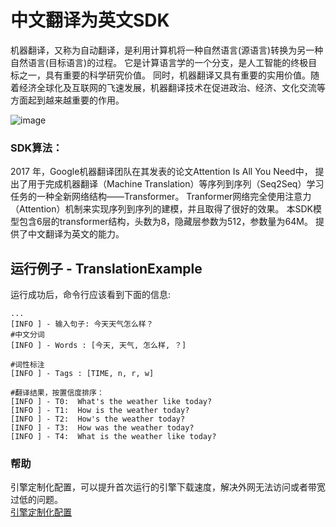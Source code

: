 # 中文翻译为英文SDK
机器翻译，又称为自动翻译，是利用计算机将一种自然语言(源语言)转换为另一种自然语言(目标语言)的过程。
它是计算语言学的一个分支，是人工智能的终极目标之一，具有重要的科学研究价值。
同时，机器翻译又具有重要的实用价值。随着经济全球化及互联网的飞速发展，机器翻译技术在促进政治、经济、文化交流等方面起到越来越重要的作用。

![image](https://aias-home.oss-cn-beijing.aliyuncs.com/AIAS/nlp_sdks/translation.jpeg)

### SDK算法：
2017 年，Google机器翻译团队在其发表的论文Attention Is All You Need中，
提出了用于完成机器翻译（Machine Translation）等序列到序列（Seq2Seq）学习任务的一种全新网络结构——Transformer。
Tranformer网络完全使用注意力（Attention）机制来实现序列到序列的建模，并且取得了很好的效果。
本SDK模型包含6层的transformer结构，头数为8，隐藏层参数为512，参数量为64M。
提供了中文翻译为英文的能力。


## 运行例子 - TranslationExample
运行成功后，命令行应该看到下面的信息:
```text
...
[INFO ] - 输入句子: 今天天气怎么样？
#中文分词
[INFO ] - Words : [今天, 天气, 怎么样, ？]

#词性标注
[INFO ] - Tags : [TIME, n, r, w]

#翻译结果，按置信度排序：
[INFO ] - T0:  What's the weather like today?
[INFO ] - T1:  How is the weather today?
[INFO ] - T2:  How's the weather today?
[INFO ] - T3:  How was the weather today?
[INFO ] - T4:  What is the weather like today?

```

### 帮助 
引擎定制化配置，可以提升首次运行的引擎下载速度，解决外网无法访问或者带宽过低的问题。         
[引擎定制化配置](http://aias.top/engine_cpu.html)
